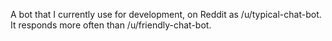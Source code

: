 A bot that I currently use for development, on Reddit as /u/typical-chat-bot. It responds more often than /u/friendly-chat-bot.